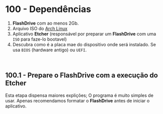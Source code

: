 # 100 - Dependências

1. **FlashDrive** com ao menos 2Gb.
2. Arquivo ISO do [Arch Linux](https://www.archlinux.org/)
3. Aplicativo **Etcher** (responsável por preparar um **FlashDrive** com uma
``ISO`` para faze-lo bootavel)
4. Descubra como é a placa mae do dispositivo onde será instalado. Se usa
``BIOS`` (hardware antigo) ou ``UEFI``.



&nbsp;

## 100.1 - Prepare o **FlashDrive** com a execução do **Etcher**

Esta etapa dispensa maiores explições; O programa é muito simples de usar.
Apenas recomendamos formatar o **FlashDrive** antes de iniciar o aplicativo.

